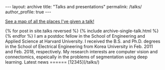<!--
---
permalink: /
title: "About me"
excerpt: "About me"
author_profile: true
redirect_from: 
  - /about/
  - /about.html
---
--!>

---
layout: archive
title: "Talks and presentations"
permalink: /talks/
author_profile: true
---

<p style="text-decoration:underline;"><a href="/talkmap.html">See a map of all the places I've given a talk!</a></p>

{% for post in site.talks reversed %}
  {% include archive-single-talk.html %}
{% endfor %}

I am a postdoc fellow in the School of Engineering and Applied Science at Harvard University. I received the B.S. and Ph.D. degrees in the School of Electrical Engineering from Korea University in Feb. 2011 and Feb. 2018, respectively. My research interests are computer vision and connectomics, espeically in the problems of segmentation using deep learning.

Latest news
======

[12345](/talks/)
